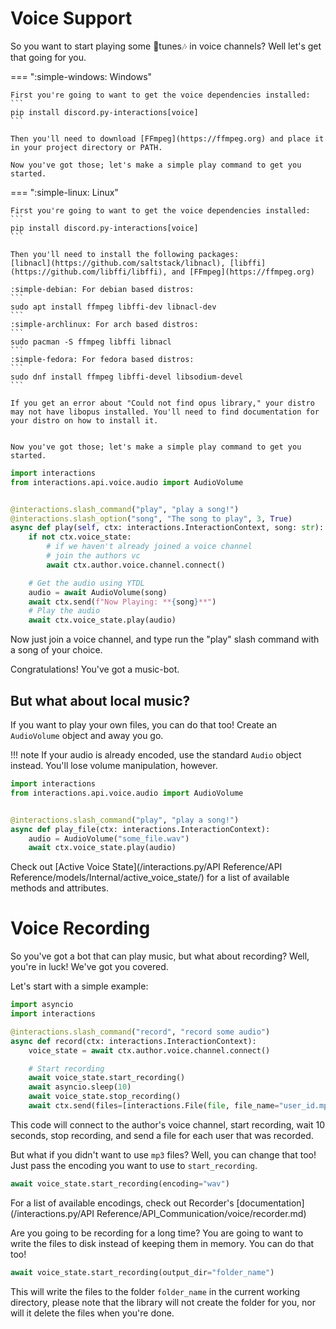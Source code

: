 # Voice Support

So you want to start playing some 🎵tunes🎶 in voice channels? Well let's get that going for you.

=== ":simple-windows: Windows"

    First you're going to want to get the voice dependencies installed:
    ```
    pip install discord.py-interactions[voice]
    ```
    
    Then you'll need to download [FFmpeg](https://ffmpeg.org) and place it in your project directory or PATH.
    
    Now you've got those; let's make a simple play command to get you started.

=== ":simple-linux: Linux"

    First you're going to want to get the voice dependencies installed:
    ```
    pip install discord.py-interactions[voice]
    ```
    
    Then you'll need to install the following packages:
    [libnacl](https://github.com/saltstack/libnacl), [libffi](https://github.com/libffi/libffi), and [FFmpeg](https://ffmpeg.org)
    
    :simple-debian: For debian based distros:
    ```
    sudo apt install ffmpeg libffi-dev libnacl-dev
    ```
    :simple-archlinux: For arch based distros:
    ```
    sudo pacman -S ffmpeg libffi libnacl
    ```
    :simple-fedora: For fedora based distros:
    ```
    sudo dnf install ffmpeg libffi-devel libsodium-devel
    ```

    If you get an error about "Could not find opus library," your distro may not have libopus installed. You'll need to find documentation for your distro on how to install it.

    
    Now you've got those; let's make a simple play command to get you started.

```python
import interactions
from interactions.api.voice.audio import AudioVolume


@interactions.slash_command("play", "play a song!")
@interactions.slash_option("song", "The song to play", 3, True)
async def play(self, ctx: interactions.InteractionContext, song: str):
    if not ctx.voice_state:
        # if we haven't already joined a voice channel
        # join the authors vc
        await ctx.author.voice.channel.connect()

    # Get the audio using YTDL
    audio = await AudioVolume(song)
    await ctx.send(f"Now Playing: **{song}**")
    # Play the audio
    await ctx.voice_state.play(audio)
```

Now just join a voice channel, and type run the "play" slash command with a song of your choice.

Congratulations! You've got a music-bot.

## But what about local music?

If you want to play your own files, you can do that too! Create an `AudioVolume` object and away you go.

!!! note
    If your audio is already encoded, use the standard `Audio` object instead. You'll lose volume manipulation, however.

```python
import interactions
from interactions.api.voice.audio import AudioVolume


@interactions.slash_command("play", "play a song!")
async def play_file(ctx: interactions.InteractionContext):
    audio = AudioVolume("some_file.wav")
    await ctx.voice_state.play(audio)
```

Check out [Active Voice State](/interactions.py/API Reference/API Reference/models/Internal/active_voice_state/) for a list of available methods and attributes.

# Voice Recording

So you've got a bot that can play music, but what about recording? Well, you're in luck! We've got you covered.

Let's start with a simple example:

```python
import asyncio
import interactions

@interactions.slash_command("record", "record some audio")
async def record(ctx: interactions.InteractionContext):
    voice_state = await ctx.author.voice.channel.connect()

    # Start recording
    await voice_state.start_recording()
    await asyncio.sleep(10)
    await voice_state.stop_recording()
    await ctx.send(files=[interactions.File(file, file_name="user_id.mp3") for user_id, file in voice_state.recorder.output.items()])
```
This code will connect to the author's voice channel, start recording, wait 10 seconds, stop recording, and send a file for each user that was recorded.

But what if you didn't want to use `mp3` files? Well, you can change that too! Just pass the encoding you want to use to `start_recording`.

```python
await voice_state.start_recording(encoding="wav")
```

For a list of available encodings, check out Recorder's [documentation](/interactions.py/API Reference/API_Communication/voice/recorder.md)

Are you going to be recording for a long time? You are going to want to write the files to disk instead of keeping them in memory. You can do that too!

```python
await voice_state.start_recording(output_dir="folder_name")
```
This will write the files to the folder `folder_name` in the current working directory, please note that the library will not create the folder for you, nor will it delete the files when you're done.

